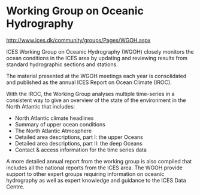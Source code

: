 # Working Group on Oceanic Hydrography

http://www.ices.dk/community/groups/Pages/WGOH.aspx

ICES Working Group on Oceanic Hydrography (WGOH) closely monitors the ocean conditions in the ICES area by updating and reviewing results from standard hydrographic sections and stations.

The material presented at the WGOH meetings each year is consolidated and published as the annual ICES Report on Ocean Climate (IROC).

With the IROC, the Working Group analyses multiple time-series in a consistent way to give an overview of the state of the environment in the North Atlantic that includes:

* North Atlantic climate headlines
* Summary of upper ocean conditions
* The North Atlantic Atmosphere
* Detailed area descriptions, part I: the upper Oceans
* Detailed area descriptions, part II: the deep Oceans
* Contact & access information for the time series data

A more detailed annual report from the working group is also compiled that includes all the national reports from the ICES area. The WGOH provide support to other expert groups requiring information on oceanic hydrography as well as expert knowledge and guidance to the ICES Data Centre.
